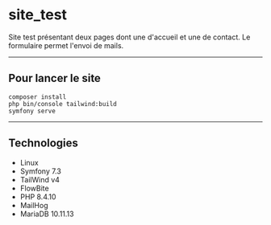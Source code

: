 # site_test

Site test présentant deux pages dont une d'accueil et une de contact.
Le formulaire permet l'envoi de mails. 

---

## Pour lancer le site

```
composer install
php bin/console tailwind:build
symfony serve
```

---

## Technologies

- Linux
- Symfony 7.3
- TailWind v4
- FlowBite
- PHP 8.4.10
- MailHog
- MariaDB 10.11.13
